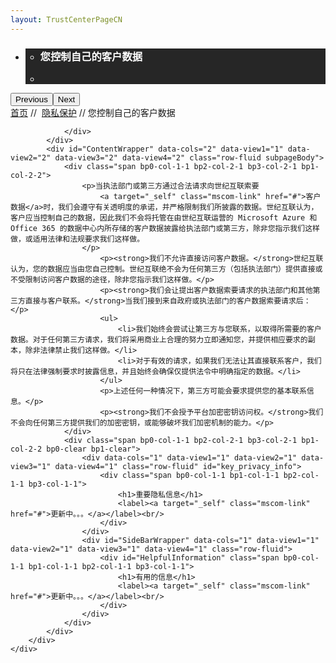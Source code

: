 ```yaml
---
layout: TrustCenterPageCN
---
```

<style  type="text/css">
.subpageBody>div:first-of-type label{ font-size:24px; line-height:2em;}
.subpageBody>div:nth-of-type(2) h1{ font-size:24px;} 
.CSPvNext .row-fluid>.span:first-child,p,.subpageBody>div:nth-of-type(2) label a,.subpageBody>div:first-of-type ul li, .subpageMain>div:first-of-type ul li{ font-size:13px; }
.a.withArrow{ font-size:12px;}
.a.withArrow img{vertical-align:bottom;}
a.withArrow img{vertical-align:bottom;}
</style>
<div class="row-fluid">
    <div class="span">
        <div>
            <div id="HeroWrapper" data-cols="1" data-view1="1" data-view2="1" data-view3="1" data-view4="1" class="row-fluid wider hero grid-container">
                <div class="span bp0-col-1-1 bp1-col-1-1 bp2-col-1-1 bp3-col-1-1">
                    <div bi:type="slideshow" class="slideshow slideshow-hero hero" xmlns:bi="urn:schemas-microsoft-com:mscom:bi">
                        <ul bi:type="list" class="slides">
                            <li id="slide-1" bi:index="0" selectBi="">
                                <div class="heroitem light-foreground" bi:type="heroitem">
                                    <div class="media" bi:parenttitle="t1">
                                        <a href="" bi:track="False" bi:titleflag="t1" bi:index="0">
                                            <div data-picture="" data-alt="You are in control of your data" data-disable-swap-below="">
                                                <div data-src="https://c.s-microsoft.com/en-us/CMSImages/MS_TrustCenter_Privacy_Header.jpg?version=dc9c5b9b-c334-7922-892a-15c2cd65053d"></div>
                                                <noscript></noscript>
                                            </div>
                                        </a>
                                    </div>
                                    <div class="text" bi:type="cta">
                                        <div class="text-container">
                                            <div class="box" style="background: rgba(0,0,0,.85); color: #FFFFFF;">
                                                <ul bi:type="list" class="headerCaption subpageHeaderCaption">
                                                    <li class="box-title">
                                                        <h3 class="box-title" bi:type="title" bi:title="t1" style="color: #FFFFFF;">您控制自己的客户数据</h3>
                                                    </li>
                                                    <li class="box-actions box-description"><a target="_self" class="mscom-link" href=""></a></li>
                                                </ul>
                                            </div>
                                        </div>
                                    </div>
                                </div>
                            </li>
                        </ul>
                        <div class="navigation international" bi:track="false">
                            <div class="grid-container settop" data-title-text="Go To Slide "></div>
                        </div>
                        <div class="prev-next" bi:track="false"><button class="prev"><span class="icon-left" aria-hidden="true"></span><span class="screen-reader-text">Previous</span></button><button class="next"><span class="icon-right" aria-hidden="true"></span><span class="screen-reader-text">Next</span></button></div>
                        <div id="play-pause" class="play-pause" style="display:none">
                            <div class="pause"><button id="pauseButton" class="pause_button"><span class="icon-pause" aria-hidden="true"></span><span class="screen-reader-text">Pause</span></button></div>
                            <div class="play"><button id="playButton" class="play_button"><span class="icon-play" aria-hidden="true"></span><span class="screen-reader-text">Play</span></button></div>
                        </div>
                    </div>
                </div>
            </div>
            <div id="BreadcrumbWrapper" data-cols="1" data-view1="1" data-view2="1" data-view3="1" data-view4="1" class="row-fluid grid-container mscom-grid-container breadcrumbs">
                <div class="span bp0-col-1-1 bp1-col-1-1 bp2-col-1-1 bp3-col-1-1"><a target="_self" class="mscom-link" href="/trustcenter/default.html">首页</a> // 
                    <a target="_self" class="mscom-link" href="/trustcenter/Privacy/default.html">隐私保护</a> // 您控制自己的客户数据

                </div>
            </div>
            <div id="ContentWrapper" data-cols="2" data-view1="1" data-view2="2" data-view3="2" data-view4="2" class="row-fluid subpageBody">
                <div class="span bp0-col-1-1 bp2-col-2-1 bp3-col-2-1 bp1-col-2-2">
                    <p>当执法部门或第三方通过合法请求向世纪互联索要
                        <a target="_self" class="mscom-link" href="#">客户数据</a>时，我们会遵守有关透明度的承诺，并严格限制我们所披露的数据。世纪互联认为，客户应当控制自己的数据，因此我们不会将托管在由世纪互联运营的 Microsoft Azure 和Office 365 的数据中心内所存储的客户数据披露给执法部门或第三方，除非您指示我们这样做，或适用法律和法规要求我们这样做。
                    </p>
                        <p><strong>我们不允许直接访问客户数据。</strong>世纪互联认为，您的数据应当由您自己控制。世纪互联绝不会为任何第三方（包括执法部门）提供直接或不受限制访问客户数据的途径，除非您指示我们这样做。</p>
                        <p><strong>我们会让提出客户数据索要请求的执法部门和其他第三方直接与客户联系。</strong>当我们接到来自政府或执法部门的客户数据索要请求后：</p>
                        <ul>
                            <li>我们始终会尝试让第三方与您联系，以取得所需要的客户数据。对于任何第三方请求，我们将采用商业上合理的努力立即通知您，并提供相应要求的副本，除非法律禁止我们这样做。</li>
                            <li>对于有效的请求，如果我们无法让其直接联系客户，我们将只在法律强制要求时披露信息，并且始终会确保仅提供法令中明确指定的数据。</li>
                        </ul>
                        <p>上述任何一种情况下，第三方可能会要求提供您的基本联系信息。</p>
                        <p><strong>我们不会授予平台加密密钥访问权。</strong>我们不会向任何第三方提供我们的加密密钥，或能够破坏我们加密机制的能力。</p>
                </div>
                <div class="span bp0-col-1-1 bp2-col-2-1 bp3-col-2-1 bp1-col-2-2 bp0-clear bp1-clear">
                    <div data-cols="1" data-view1="1" data-view2="1" data-view3="1" data-view4="1" class="row-fluid" id="key_privacy_info">
                        <div class="span bp0-col-1-1 bp1-col-1-1 bp2-col-1-1 bp3-col-1-1">
                            <h1>重要隐私信息</h1>
                            <label><a target="_self" class="mscom-link" href="#">更新中。。。</a></label><br/>
                        </div>
                    </div>
                    <div id="SideBarWrapper" data-cols="1" data-view1="1" data-view2="1" data-view3="1" data-view4="1" class="row-fluid">
                        <div id="HelpfulInformation" class="span bp0-col-1-1 bp1-col-1-1 bp2-col-1-1 bp3-col-1-1">
                            <h1>有用的信息</h1>
                            <label><a target="_self" class="mscom-link" href="#">更新中。。。</a></label><br/>
                        </div>
                    </div>
                </div>
            </div>
        </div>
    </div>
</div>
<div class="row-fluid" data-view4="1" data-view3="1" data-view2="1" data-view1="1" data-cols="1">
   <div class="span bp0-col-1-1 bp1-col-1-1 bp2-col-1-1 bp3-col-1-1"></div>
</div>
